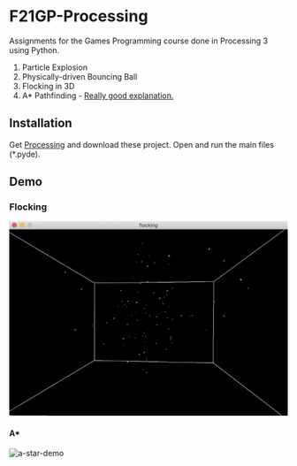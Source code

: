 # F21GP-Processing
Assignments for the Games Programming course done in Processing 3 using Python.

1. Particle Explosion
2. Physically-driven Bouncing Ball
3. Flocking in 3D
4. A* Pathfinding - [Really good explanation.](https://www.redblobgames.com/pathfinding/a-star/introduction.html)

## Installation
Get [Processing](https://processing.org) and download these project. 
Open and run the main files (*.pyde).

## Demo
### Flocking 
![flocking-demo](./flocking.gif)
#### A*
![a-star-demo](./a-star.gif)